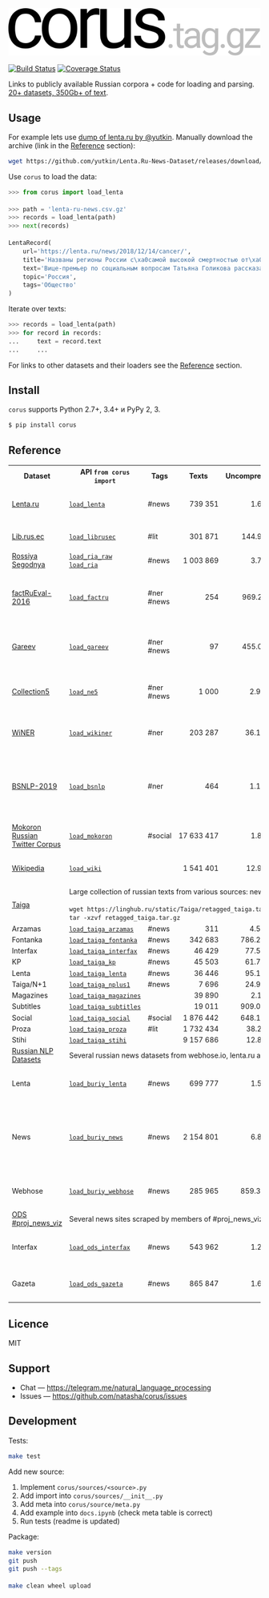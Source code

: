 
<img src="https://github.com/natasha/natasha-logos/blob/master/corus.svg">

[![Build Status](https://travis-ci.org/natasha/corus.svg?branch=master)](https://travis-ci.org/natasha/corus) [![Coverage Status](https://coveralls.io/repos/github/natasha/corus/badge.svg?branch=master)](https://coveralls.io/github/natasha/corus?branch=master)

Links to publicly available Russian corpora + code for loading and parsing. <a href="#reference">20+ datasets, 350Gb+ of text</a>.

## Usage

For example lets use <a href="https://github.com/yutkin/Lenta.Ru-News-Dataset">dump of lenta.ru by @yutkin</a>. Manually download the archive (link in the <a href="#reference">Reference</a> section):
```bash
wget https://github.com/yutkin/Lenta.Ru-News-Dataset/releases/download/v1.0/lenta-ru-news.csv.gz
```

Use `corus` to load the data:

```python
>>> from corus import load_lenta

>>> path = 'lenta-ru-news.csv.gz'
>>> records = load_lenta(path)
>>> next(records)

LentaRecord(
    url='https://lenta.ru/news/2018/12/14/cancer/',
    title='Названы регионы России с\xa0самой высокой смертностью от\xa0рака',
    text='Вице-премьер по социальным вопросам Татьяна Голикова рассказала, в каких регионах России зафиксирована наиболее высокая смертность от рака, сооб...',
    topic='Россия',
    tags='Общество'
)
```

Iterate over texts:

```python
>>> records = load_lenta(path)
>>> for record in records:
...     text = record.text
...     ...

```

For links to other datasets and their loaders see the <a href="#reference">Reference</a> section.

## Install

`corus` supports Python 2.7+, 3.4+ и PyPy 2, 3.

```bash
$ pip install corus
```

## Reference

<!--- metas --->
<table>
<tr>
<th>Dataset</th>
<th>API <code>from corus import</code></th>
<th>Tags</th>
<th>Texts</th>
<th>Uncompressed</th>
<th>Description</th>
</tr>
<tr>
<td>
<a href="https://github.com/yutkin/Lenta.Ru-News-Dataset">Lenta.ru</a>
</td>
<td>
<a name="load_lenta"></a>
<code><a href="https://nbviewer.jupyter.org/github/natasha/corus/blob/master/docs.ipynb#load_lenta">load_lenta</a></code>
</td>
<td>
#news
</td>
<td align="right">
739&nbsp;351
</td>
<td align="right">
1.66 Gb
</td>
<td>
Dump of lenta.ru
</br>
</br>
<code>wget https://github.com/yutkin/Lenta.Ru-News-Dataset/releases/download/v1.0/lenta-ru-news.csv.gz</code>
</td>
</tr>
<tr>
<td>
<a href="https://russe.nlpub.org/downloads/">Lib.rus.ec</a>
</td>
<td>
<a name="load_librusec"></a>
<code><a href="https://nbviewer.jupyter.org/github/natasha/corus/blob/master/docs.ipynb#load_librusec">load_librusec</a></code>
</td>
<td>
#lit
</td>
<td align="right">
301&nbsp;871
</td>
<td align="right">
144.92 Gb
</td>
<td>
Dump of lib.rus.ec prepared for RUSSE workshop
</br>
</br>
<code>wget http://panchenko.me/data/russe/librusec_fb2.plain.gz</code>
</td>
</tr>
<tr>
<td>
<a href="https://github.com/RossiyaSegodnya/ria_news_dataset">Rossiya Segodnya</a>
</td>
<td>
<a name="load_ria_raw"></a>
<code><a href="https://nbviewer.jupyter.org/github/natasha/corus/blob/master/docs.ipynb#load_ria_raw">load_ria_raw</a></code>
</br>
<a name="load_ria"></a>
<code><a href="https://nbviewer.jupyter.org/github/natasha/corus/blob/master/docs.ipynb#load_ria">load_ria</a></code>
</td>
<td>
#news
</td>
<td align="right">
1&nbsp;003&nbsp;869
</td>
<td align="right">
3.70 Gb
</td>
<td>
<code>wget https://github.com/RossiyaSegodnya/ria_news_dataset/raw/master/ria.json.gz</code>
</td>
</tr>
<tr>
<td>
<a href="https://github.com/dialogue-evaluation/factRuEval-2016/">factRuEval-2016</a>
</td>
<td>
<a name="load_factru"></a>
<code><a href="https://nbviewer.jupyter.org/github/natasha/corus/blob/master/docs.ipynb#load_factru">load_factru</a></code>
</td>
<td>
#ner
#news
</td>
<td align="right">
254
</td>
<td align="right">
969.27 Kb
</td>
<td>
Manual PER, LOC, ORG markup prepared for 2016 Dialog competition.
</br>
</br>
<code>wget https://github.com/dialogue-evaluation/factRuEval-2016/archive/master.zip</code>
</br>
<code>unzip master.zip</code>
</br>
<code>rm master.zip</code>
</td>
</tr>
<tr>
<td>
<a href="https://www.researchgate.net/publication/262203599_Introducing_Baselines_for_Russian_Named_Entity_Recognition">Gareev</a>
</td>
<td>
<a name="load_gareev"></a>
<code><a href="https://nbviewer.jupyter.org/github/natasha/corus/blob/master/docs.ipynb#load_gareev">load_gareev</a></code>
</td>
<td>
#ner
#news
</td>
<td align="right">
97
</td>
<td align="right">
455.02 Kb
</td>
<td>
Manual PER, ORG markup.
</br>
</br>
Email Rinat Gareev (gareev-rm@yandex.ru) ask for dataset
</br>
<code>tar -xvf rus-ner-news-corpus.iob.tar.gz</code>
</br>
<code>rm rus-ner-news-corpus.iob.tar.gz</code>
</td>
</tr>
<tr>
<td>
<a href="http://www.labinform.ru/pub/named_entities/">Collection5</a>
</td>
<td>
<a name="load_ne5"></a>
<code><a href="https://nbviewer.jupyter.org/github/natasha/corus/blob/master/docs.ipynb#load_ne5">load_ne5</a></code>
</td>
<td>
#ner
#news
</td>
<td align="right">
1&nbsp;000
</td>
<td align="right">
2.96 Mb
</td>
<td>
News articles with manual PER, LOC, ORG markup.
</br>
</br>
<code>wget http://www.labinform.ru/pub/named_entities/collection5.zip</code>
</br>
<code>unzip collection5.zip</code>
</br>
<code>rm collection5.zip</code>
</td>
</tr>
<tr>
<td>
<a href="https://www.aclweb.org/anthology/I17-1042">WiNER</a>
</td>
<td>
<a name="load_wikiner"></a>
<code><a href="https://nbviewer.jupyter.org/github/natasha/corus/blob/master/docs.ipynb#load_wikiner">load_wikiner</a></code>
</td>
<td>
#ner
</td>
<td align="right">
203&nbsp;287
</td>
<td align="right">
36.15 Mb
</td>
<td>
Sentences from Wiki auto annotated with PER, LOC, ORG tags.
</br>
</br>
<code>wget https://github.com/dice-group/FOX/raw/master/input/Wikiner/aij-wikiner-ru-wp3.bz2</code>
</td>
</tr>
<tr>
<td>
<a href="http://bsnlp.cs.helsinki.fi/shared_task.html">BSNLP-2019</a>
</td>
<td>
<a name="load_bsnlp"></a>
<code><a href="https://nbviewer.jupyter.org/github/natasha/corus/blob/master/docs.ipynb#load_bsnlp">load_bsnlp</a></code>
</td>
<td>
#ner
</td>
<td align="right">
464
</td>
<td align="right">
1.16 Mb
</td>
<td>
Markup prepared for 2019 BSNLP Shared Task
</br>
</br>
<code>wget http://bsnlp.cs.helsinki.fi/TRAININGDATA_BSNLP_2019_shared_task.zip</code>
</br>
<code>wget http://bsnlp.cs.helsinki.fi/TESTDATA_BSNLP_2019_shared_task.zip</code>
</br>
<code>unzip TRAININGDATA_BSNLP_2019_shared_task.zip</code>
</br>
<code>unzip TESTDATA_BSNLP_2019_shared_task.zip -d test_pl_cs_ru_bg</code>
</br>
<code>rm TRAININGDATA_BSNLP_2019_shared_task.zip TESTDATA_BSNLP_2019_shared_task.zip</code>
</td>
</tr>
<tr>
<td>
<a href="http://study.mokoron.com/">Mokoron Russian Twitter Corpus</a>
</td>
<td>
<a name="load_mokoron"></a>
<code><a href="https://nbviewer.jupyter.org/github/natasha/corus/blob/master/docs.ipynb#load_mokoron">load_mokoron</a></code>
</td>
<td>
#social
</td>
<td align="right">
17&nbsp;633&nbsp;417
</td>
<td align="right">
1.86 Gb
</td>
<td>
Russian tweets.
</br>
</br>
Manually download https://www.dropbox.com/s/9egqjszeicki4ho/db.sql
</td>
</tr>
<tr>
<td>
<a href="https://dumps.wikimedia.org/">Wikipedia</a>
</td>
<td>
<a name="load_wiki"></a>
<code><a href="https://nbviewer.jupyter.org/github/natasha/corus/blob/master/docs.ipynb#load_wiki">load_wiki</a></code>
</td>
<td>
</td>
<td align="right">
1&nbsp;541&nbsp;401
</td>
<td align="right">
12.94 Gb
</td>
<td>
Russian Wiki dump.
</br>
</br>
<code>wget https://dumps.wikimedia.org/ruwiki/latest/ruwiki-latest-pages-articles.xml.bz2</code>
</td>
</tr>
<tr>
<td>
<a href="https://tatianashavrina.github.io/taiga_site/">Taiga</a>
</td>
<td colspan="5">
Large collection of russian texts from various sources: news sites, magazines, literacy, social networks.
</br>
</br>
<code>wget https://linghub.ru/static/Taiga/retagged_taiga.tar.gz</code>
</br>
<code>tar -xzvf retagged_taiga.tar.gz</code>
</td>
</tr>
<tr>
<td>
Arzamas
</td>
<td>
<a name="load_taiga_arzamas"></a>
<code><a href="https://nbviewer.jupyter.org/github/natasha/corus/blob/master/docs.ipynb#load_taiga_arzamas">load_taiga_arzamas</a></code>
</td>
<td>
#news
</td>
<td align="right">
311
</td>
<td align="right">
4.50 Mb
</td>
<td>
Dump of arzamas.academy.
</td>
</tr>
<tr>
<td>
Fontanka
</td>
<td>
<a name="load_taiga_fontanka"></a>
<code><a href="https://nbviewer.jupyter.org/github/natasha/corus/blob/master/docs.ipynb#load_taiga_fontanka">load_taiga_fontanka</a></code>
</td>
<td>
#news
</td>
<td align="right">
342&nbsp;683
</td>
<td align="right">
786.23 Mb
</td>
<td>
Dump of fontanka.ru.
</td>
</tr>
<tr>
<td>
Interfax
</td>
<td>
<a name="load_taiga_interfax"></a>
<code><a href="https://nbviewer.jupyter.org/github/natasha/corus/blob/master/docs.ipynb#load_taiga_interfax">load_taiga_interfax</a></code>
</td>
<td>
#news
</td>
<td align="right">
46&nbsp;429
</td>
<td align="right">
77.55 Mb
</td>
<td>
Dump of interfax.ru.
</td>
</tr>
<tr>
<td>
KP
</td>
<td>
<a name="load_taiga_kp"></a>
<code><a href="https://nbviewer.jupyter.org/github/natasha/corus/blob/master/docs.ipynb#load_taiga_kp">load_taiga_kp</a></code>
</td>
<td>
#news
</td>
<td align="right">
45&nbsp;503
</td>
<td align="right">
61.79 Mb
</td>
<td>
Dump of kp.ru.
</td>
</tr>
<tr>
<td>
Lenta
</td>
<td>
<a name="load_taiga_lenta"></a>
<code><a href="https://nbviewer.jupyter.org/github/natasha/corus/blob/master/docs.ipynb#load_taiga_lenta">load_taiga_lenta</a></code>
</td>
<td>
#news
</td>
<td align="right">
36&nbsp;446
</td>
<td align="right">
95.15 Mb
</td>
<td>
Dump of lenta.ru.
</td>
</tr>
<tr>
<td>
Taiga/N+1
</td>
<td>
<a name="load_taiga_nplus1"></a>
<code><a href="https://nbviewer.jupyter.org/github/natasha/corus/blob/master/docs.ipynb#load_taiga_nplus1">load_taiga_nplus1</a></code>
</td>
<td>
#news
</td>
<td align="right">
7&nbsp;696
</td>
<td align="right">
24.96 Mb
</td>
<td>
Dump of nplus1.ru.
</td>
</tr>
<tr>
<td>
Magazines
</td>
<td>
<a name="load_taiga_magazines"></a>
<code><a href="https://nbviewer.jupyter.org/github/natasha/corus/blob/master/docs.ipynb#load_taiga_magazines">load_taiga_magazines</a></code>
</td>
<td>
</td>
<td align="right">
39&nbsp;890
</td>
<td align="right">
2.19 Gb
</td>
<td>
Dump of magazines.russ.ru
</td>
</tr>
<tr>
<td>
Subtitles
</td>
<td>
<a name="load_taiga_subtitles"></a>
<code><a href="https://nbviewer.jupyter.org/github/natasha/corus/blob/master/docs.ipynb#load_taiga_subtitles">load_taiga_subtitles</a></code>
</td>
<td>
</td>
<td align="right">
19&nbsp;011
</td>
<td align="right">
909.08 Mb
</td>
<td>
</td>
</tr>
<tr>
<td>
Social
</td>
<td>
<a name="load_taiga_social"></a>
<code><a href="https://nbviewer.jupyter.org/github/natasha/corus/blob/master/docs.ipynb#load_taiga_social">load_taiga_social</a></code>
</td>
<td>
#social
</td>
<td align="right">
1&nbsp;876&nbsp;442
</td>
<td align="right">
648.18 Mb
</td>
<td>
</td>
</tr>
<tr>
<td>
Proza
</td>
<td>
<a name="load_taiga_proza"></a>
<code><a href="https://nbviewer.jupyter.org/github/natasha/corus/blob/master/docs.ipynb#load_taiga_proza">load_taiga_proza</a></code>
</td>
<td>
#lit
</td>
<td align="right">
1&nbsp;732&nbsp;434
</td>
<td align="right">
38.25 Gb
</td>
<td>
Dump of proza.ru
</td>
</tr>
<tr>
<td>
Stihi
</td>
<td>
<a name="load_taiga_stihi"></a>
<code><a href="https://nbviewer.jupyter.org/github/natasha/corus/blob/master/docs.ipynb#load_taiga_stihi">load_taiga_stihi</a></code>
</td>
<td>
</td>
<td align="right">
9&nbsp;157&nbsp;686
</td>
<td align="right">
12.80 Gb
</td>
<td>
Dump of stihi.ru
</td>
</tr>
<tr>
<td>
<a href="https://github.com/buriy/russian-nlp-datasets/releases">Russian NLP Datasets</a>
</td>
<td colspan="5">
Several russian news datasets from webhose.io, lenta.ru and other news sites.
</td>
</tr>
<tr>
<td>
Lenta
</td>
<td>
<a name="load_buriy_lenta"></a>
<code><a href="https://nbviewer.jupyter.org/github/natasha/corus/blob/master/docs.ipynb#load_buriy_lenta">load_buriy_lenta</a></code>
</td>
<td>
#news
</td>
<td align="right">
699&nbsp;777
</td>
<td align="right">
1.57 Gb
</td>
<td>
Dump of lenta.ru.
</br>
</br>
<code>wget https://github.com/buriy/russian-nlp-datasets/releases/download/r4/lenta.tar.bz2</code>
</td>
</tr>
<tr>
<td>
News
</td>
<td>
<a name="load_buriy_news"></a>
<code><a href="https://nbviewer.jupyter.org/github/natasha/corus/blob/master/docs.ipynb#load_buriy_news">load_buriy_news</a></code>
</td>
<td>
#news
</td>
<td align="right">
2&nbsp;154&nbsp;801
</td>
<td align="right">
6.84 Gb
</td>
<td>
Dump of top 40 news + 20 fashion news sites.
</br>
</br>
<code>wget https://github.com/buriy/russian-nlp-datasets/releases/download/r4/news-articles-2014.tar.bz2</code>
</br>
<code>wget https://github.com/buriy/russian-nlp-datasets/releases/download/r4/news-articles-2015-part1.tar.bz2</code>
</br>
<code>wget https://github.com/buriy/russian-nlp-datasets/releases/download/r4/news-articles-2015-part2.tar.bz2</code>
</td>
</tr>
<tr>
<td>
Webhose
</td>
<td>
<a name="load_buriy_webhose"></a>
<code><a href="https://nbviewer.jupyter.org/github/natasha/corus/blob/master/docs.ipynb#load_buriy_webhose">load_buriy_webhose</a></code>
</td>
<td>
#news
</td>
<td align="right">
285&nbsp;965
</td>
<td align="right">
859.32 Mb
</td>
<td>
Dump from webhose.io, 300 sources for one month.
</br>
</br>
<code>wget https://github.com/buriy/russian-nlp-datasets/releases/download/r4/stress.tar.gz</code>
</td>
</tr>
<tr>
<td>
<a href="https://github.com/ods-ai-ml4sg/proj_news_viz">ODS #proj_news_viz</a>
</td>
<td colspan="5">
Several news sites scraped by members of #proj_news_viz ODS project.
</td>
</tr>
<tr>
<td>
Interfax
</td>
<td>
<a name="load_ods_interfax"></a>
<code><a href="https://nbviewer.jupyter.org/github/natasha/corus/blob/master/docs.ipynb#load_ods_interfax">load_ods_interfax</a></code>
</td>
<td>
#news
</td>
<td align="right">
543&nbsp;962
</td>
<td align="right">
1.22 Gb
</td>
<td>
Dump of interfax.ru.
</br>
</br>
Manually download interfax_v1.csv.zip https://drive.google.com/file/d/1M7z0YoOgpm53IsJ3qOhT_nfiDnGUPeys/view
</td>
</tr>
<tr>
<td>
Gazeta
</td>
<td>
<a name="load_ods_gazeta"></a>
<code><a href="https://nbviewer.jupyter.org/github/natasha/corus/blob/master/docs.ipynb#load_ods_gazeta">load_ods_gazeta</a></code>
</td>
<td>
#news
</td>
<td align="right">
865&nbsp;847
</td>
<td align="right">
1.63 Gb
</td>
<td>
Dump of gazeta.ru.
</br>
</br>
Manually download gazeta_v1.csv.zip from https://drive.google.com/file/d/18B8CvHgmwwyz9GWBZ0TS6dE_x6gYnWCb/view
</td>
</tr>
</table>
<!--- metas --->

## Licence

MIT

## Support

- Chat — https://telegram.me/natural_language_processing
- Issues — https://github.com/natasha/corus/issues


## Development

Tests:

```bash
make test
```

Add new source:
1. Implement `corus/sources/<source>.py`
2. Add import into `corus/sources/__init__.py`
3. Add meta into `corus/source/meta.py`
4. Add example into `docs.ipynb` (check meta table is correct)
5. Run tests (readme is updated)

Package:

```bash
make version
git push
git push --tags

make clean wheel upload
```
